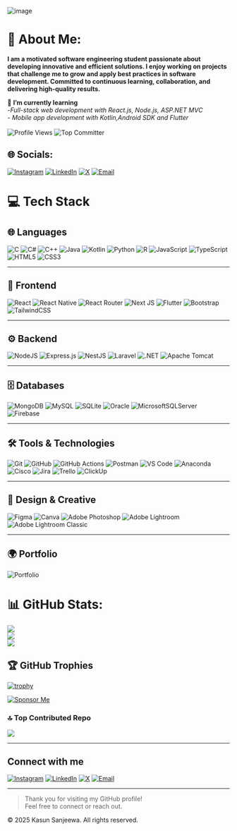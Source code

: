 ![image](https://github.com/user-attachments/assets/3e1f7f85-c157-476e-8cec-fccc8728c5c7)

# 💫 About Me:

**I am a motivated software engineering student passionate about developing innovative and efficient solutions. I enjoy working on projects that challenge me to grow and apply best practices in software development. Committed to continuous learning, collaboration, and delivering high-quality results.**

🌱 **I’m currently learning**<br>-*Full-stack web development with React.js, Node.js, ASP.NET MVC<br>- Mobile app development with Kotlin,Android SDK and Flutter*<br />
<br />
![Profile Views](https://komarev.com/ghpvc/?username=Kasunsanjeewa2002sanju&label=Profile%20Views&color=0e75b6&style=for-the-badge&logo=github)
![Top Committer](https://img.shields.io/badge/Top%20Committer-Sri%20Lanka-orange?style=for-the-badge&logo=git&logoColor=white)



## 🌐 Socials:
[![Instagram](https://img.shields.io/badge/Instagram-E4405F?style=for-the-badge&logo=instagram&logoColor=white)](https://www.instagram.com/_kasun__sanjeewa__)
[![LinkedIn](https://img.shields.io/badge/LinkedIn-0077B5?style=for-the-badge&logo=linkedin&logoColor=white)](https://www.linkedin.com/in/kasun-sanjeewa-0b4152277/)
[![X](https://img.shields.io/badge/X-000000?style=for-the-badge&logo=x&logoColor=white)](https://x.com/SanjeewaKa)
[![Email](https://img.shields.io/badge/Email-D14836?style=for-the-badge&logo=gmail&logoColor=white)](mailto:kasunsanjeewa2002@gmail.com)


# 💻 Tech Stack

## 🌐 Languages
![C](https://img.shields.io/badge/C-00599C?style=for-the-badge&logo=c&logoColor=white)
![C#](https://img.shields.io/badge/C%23-239120?style=for-the-badge&logo=csharp&logoColor=white)
![C++](https://img.shields.io/badge/C%2B%2B-00599C?style=for-the-badge&logo=c%2B%2B&logoColor=white)
![Java](https://img.shields.io/badge/Java-ED8B00?style=for-the-badge&logo=openjdk&logoColor=white)
![Kotlin](https://img.shields.io/badge/Kotlin-7F52FF?style=for-the-badge&logo=kotlin&logoColor=white)
![Python](https://img.shields.io/badge/Python-3670A0?style=for-the-badge&logo=python&logoColor=ffdd54)
![R](https://img.shields.io/badge/R-276DC3?style=for-the-badge&logo=r&logoColor=white)
![JavaScript](https://img.shields.io/badge/JavaScript-323330?style=for-the-badge&logo=javascript&logoColor=F7DF1E)
![TypeScript](https://img.shields.io/badge/TypeScript-007ACC?style=for-the-badge&logo=typescript&logoColor=white)
![HTML5](https://img.shields.io/badge/HTML5-E34F26?style=for-the-badge&logo=html5&logoColor=white)
![CSS3](https://img.shields.io/badge/CSS3-1572B6?style=for-the-badge&logo=css3&logoColor=white)

---

## 🎨 Frontend
![React](https://img.shields.io/badge/React-20232A?style=for-the-badge&logo=react&logoColor=61DAFB)
![React Native](https://img.shields.io/badge/React_Native-20232A?style=for-the-badge&logo=react&logoColor=61DAFB)
![React Router](https://img.shields.io/badge/React_Router-CA4245?style=for-the-badge&logo=react-router&logoColor=white)
![Next JS](https://img.shields.io/badge/Next-black?style=for-the-badge&logo=next.js&logoColor=white)
![Flutter](https://img.shields.io/badge/Flutter-02569B?style=for-the-badge&logo=flutter&logoColor=white)
![Bootstrap](https://img.shields.io/badge/Bootstrap-8511FA?style=for-the-badge&logo=bootstrap&logoColor=white)
![TailwindCSS](https://img.shields.io/badge/TailwindCSS-38B2AC?style=for-the-badge&logo=tailwind-css&logoColor=white)

---

## ⚙️ Backend
![NodeJS](https://img.shields.io/badge/Node.js-6DA55F?style=for-the-badge&logo=node.js&logoColor=white)
![Express.js](https://img.shields.io/badge/Express.js-404d59?style=for-the-badge&logo=express&logoColor=61DAFB)
![NestJS](https://img.shields.io/badge/NestJS-E0234E?style=for-the-badge&logo=nestjs&logoColor=white)
![Laravel](https://img.shields.io/badge/Laravel-FF2D20?style=for-the-badge&logo=laravel&logoColor=white)
![.NET](https://img.shields.io/badge/.NET-5C2D91?style=for-the-badge&logo=.net&logoColor=white)
![Apache Tomcat](https://img.shields.io/badge/Apache_Tomcat-F8DC75?style=for-the-badge&logo=apache-tomcat&logoColor=black)

---

## 🗄️ Databases
![MongoDB](https://img.shields.io/badge/MongoDB-4EA94B?style=for-the-badge&logo=mongodb&logoColor=white)
![MySQL](https://img.shields.io/badge/MySQL-4479A1?style=for-the-badge&logo=mysql&logoColor=white)
![SQLite](https://img.shields.io/badge/SQLite-07405E?style=for-the-badge&logo=sqlite&logoColor=white)
![Oracle](https://img.shields.io/badge/Oracle-F80000?style=for-the-badge&logo=oracle&logoColor=white)
![MicrosoftSQLServer](https://img.shields.io/badge/Microsoft_SQL_Server-CC2927?style=for-the-badge&logo=microsoft-sql-server&logoColor=white)
![Firebase](https://img.shields.io/badge/Firebase-039BE5?style=for-the-badge&logo=firebase&logoColor=white)

---

## 🛠️ Tools & Technologies
![Git](https://img.shields.io/badge/Git-F05033?style=for-the-badge&logo=git&logoColor=white)
![GitHub](https://img.shields.io/badge/GitHub-121011?style=for-the-badge&logo=github&logoColor=white)
![GitHub Actions](https://img.shields.io/badge/GitHub_Actions-2671E5?style=for-the-badge&logo=githubactions&logoColor=white)
![Postman](https://img.shields.io/badge/Postman-FF6C37?style=for-the-badge&logo=postman&logoColor=white)
![VS Code](https://img.shields.io/badge/VS%20Code-0078d7?style=for-the-badge&logo=visual-studio-code&logoColor=white)
![Anaconda](https://img.shields.io/badge/Anaconda-44A833?style=for-the-badge&logo=anaconda&logoColor=white)
![Cisco](https://img.shields.io/badge/Cisco-049FD9?style=for-the-badge&logo=cisco&logoColor=black)
![Jira](https://img.shields.io/badge/Jira-0A0FFF?style=for-the-badge&logo=jira&logoColor=white)
![Trello](https://img.shields.io/badge/Trello-026AA7?style=for-the-badge&logo=trello&logoColor=white)
![ClickUp](https://img.shields.io/badge/ClickUp-7B68EE?style=for-the-badge&logo=clickup&logoColor=white)

---

## 🎨 Design & Creative
![Figma](https://img.shields.io/badge/Figma-F24E1E?style=for-the-badge&logo=figma&logoColor=white)
![Canva](https://img.shields.io/badge/Canva-00C4CC?style=for-the-badge&logo=canva&logoColor=white)
![Adobe Photoshop](https://img.shields.io/badge/Adobe_Photoshop-31A8FF?style=for-the-badge&logo=adobe-photoshop&logoColor=white)
![Adobe Lightroom](https://img.shields.io/badge/Adobe_Lightroom-31A8FF?style=for-the-badge&logo=adobe-lightroom&logoColor=white)
![Adobe Lightroom Classic](https://img.shields.io/badge/Adobe_Lightroom_Classic-31A8FF?style=for-the-badge&logo=adobe-lightroom-classic&logoColor=white)

---

## 🌍 Portfolio
![Portfolio](https://img.shields.io/badge/Portfolio-000000?style=for-the-badge&logo=firefox&logoColor=FF7139)




# 📊 GitHub Stats:
![](https://github-readme-stats.vercel.app/api?username=Kasunsanjeewa2002sanju&theme=github_dark_dimmed&hide_border=true&include_all_commits=true&count_private=true)<br/>
![](https://nirzak-streak-stats.vercel.app/?user=Kasunsanjeewa2002sanju&theme=github_dark_dimmed&hide_border=true)<br/>
![](https://github-readme-stats.vercel.app/api/top-langs/?username=Kasunsanjeewa2002sanju&theme=github_dark_dimmed&hide_border=true&include_all_commits=true&count_private=true&layout=compact)

## 🏆 GitHub Trophies
[![trophy](https://github-profile-trophy.vercel.app/?username=Kasunsanjeewa2002sanju&theme=radical)](https://github.com/ryo-ma/github-profile-trophy)

[![Sponsor Me](https://img.shields.io/badge/Sponsor-❤-ff69b4?style=for-the-badge)](https://www.buymeacoffee.com/KasunSanjeewa)


### 🔝 Top Contributed Repo
![](https://github-contributor-stats.vercel.app/api?username=Kasunsanjeewa2002sanju&limit=5&theme=dark&combine_all_yearly_contributions=true)

---

## Connect with me
[![Instagram](https://img.shields.io/badge/Instagram-E4405F?style=for-the-badge&logo=instagram&logoColor=white)](https://www.instagram.com/_kasun__sanjeewa__)
[![LinkedIn](https://img.shields.io/badge/LinkedIn-0077B5?style=for-the-badge&logo=linkedin&logoColor=white)](https://www.linkedin.com/in/kasun-sanjeewa-0b4152277/)
[![X](https://img.shields.io/badge/X-000000?style=for-the-badge&logo=x&logoColor=white)](https://x.com/SanjeewaKa)
[![Email](https://img.shields.io/badge/Email-D14836?style=for-the-badge&logo=gmail&logoColor=white)](mailto:kasunsanjeewa2002@gmail.com)



---

> Thank you for visiting my GitHub profile!  
> Feel free to connect or reach out.

© 2025 Kasun Sanjeewa. All rights reserved.


<!-- Proudly created with GPRM ( https://gprm.itsvg.in ) -->
